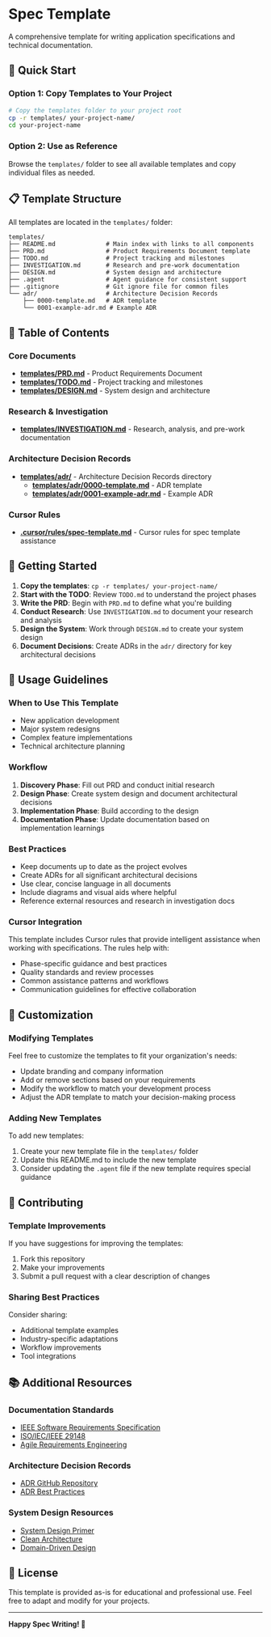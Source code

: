 # Spec Template

A comprehensive template for writing application specifications and technical documentation.

## 🚀 Quick Start

### Option 1: Copy Templates to Your Project
```bash
# Copy the templates folder to your project root
cp -r templates/ your-project-name/
cd your-project-name
```

### Option 2: Use as Reference
Browse the `templates/` folder to see all available templates and copy individual files as needed.

## 📋 Template Structure

All templates are located in the `templates/` folder:

```
templates/
├── README.md              # Main index with links to all components
├── PRD.md                 # Product Requirements Document template
├── TODO.md                # Project tracking and milestones
├── INVESTIGATION.md       # Research and pre-work documentation
├── DESIGN.md              # System design and architecture
├── .agent                 # Agent guidance for consistent support
├── .gitignore             # Git ignore file for common files
└── adr/                   # Architecture Decision Records
    ├── 0000-template.md   # ADR template
    └── 0001-example-adr.md # Example ADR
```

## 📁 Table of Contents

### Core Documents
- **[templates/PRD.md](templates/PRD.md)** - Product Requirements Document
- **[templates/TODO.md](templates/TODO.md)** - Project tracking and milestones
- **[templates/DESIGN.md](templates/DESIGN.md)** - System design and architecture

### Research & Investigation
- **[templates/INVESTIGATION.md](templates/INVESTIGATION.md)** - Research, analysis, and pre-work documentation

### Architecture Decision Records
- **[templates/adr/](templates/adr/)** - Architecture Decision Records directory
  - **[templates/adr/0000-template.md](templates/adr/0000-template.md)** - ADR template
  - **[templates/adr/0001-example-adr.md](templates/adr/0001-example-adr.md)** - Example ADR

### Cursor Rules
- **[.cursor/rules/spec-template.md](.cursor/rules/spec-template.md)** - Cursor rules for spec template assistance

## 🎯 Getting Started

1. **Copy the templates**: `cp -r templates/ your-project-name/`
2. **Start with the TODO**: Review `TODO.md` to understand the project phases
3. **Write the PRD**: Begin with `PRD.md` to define what you're building
4. **Conduct Research**: Use `INVESTIGATION.md` to document your research and analysis
5. **Design the System**: Work through `DESIGN.md` to create your system design
6. **Document Decisions**: Create ADRs in the `adr/` directory for key architectural decisions

## 📝 Usage Guidelines

### When to Use This Template
- New application development
- Major system redesigns
- Complex feature implementations
- Technical architecture planning

### Workflow
1. **Discovery Phase**: Fill out PRD and conduct initial research
2. **Design Phase**: Create system design and document architectural decisions
3. **Implementation Phase**: Build according to the design
4. **Documentation Phase**: Update documentation based on implementation learnings

### Best Practices
- Keep documents up to date as the project evolves
- Create ADRs for all significant architectural decisions
- Use clear, concise language in all documents
- Include diagrams and visual aids where helpful
- Reference external resources and research in investigation docs

### Cursor Integration
This template includes Cursor rules that provide intelligent assistance when working with specifications. The rules help with:
- Phase-specific guidance and best practices
- Quality standards and review processes
- Common assistance patterns and workflows
- Communication guidelines for effective collaboration

## 🔧 Customization

### Modifying Templates
Feel free to customize the templates to fit your organization's needs:
- Update branding and company information
- Add or remove sections based on your requirements
- Modify the workflow to match your development process
- Adjust the ADR template to match your decision-making process

### Adding New Templates
To add new templates:
1. Create your new template file in the `templates/` folder
2. Update this README.md to include the new template
3. Consider updating the `.agent` file if the new template requires special guidance

## 🤝 Contributing

### Template Improvements
If you have suggestions for improving the templates:
1. Fork this repository
2. Make your improvements
3. Submit a pull request with a clear description of changes

### Sharing Best Practices
Consider sharing:
- Additional template examples
- Industry-specific adaptations
- Workflow improvements
- Tool integrations

## 📚 Additional Resources

### Documentation Standards
- [IEEE Software Requirements Specification](https://standards.ieee.org/standard/830-1998.html)
- [ISO/IEC/IEEE 29148](https://www.iso.org/standard/45171.html)
- [Agile Requirements Engineering](https://www.agilealliance.org/)

### Architecture Decision Records
- [ADR GitHub Repository](https://github.com/joelparkerhenderson/architecture_decision_record)
- [ADR Best Practices](https://adr.github.io/)

### System Design Resources
- [System Design Primer](https://github.com/donnemartin/system-design-primer)
- [Clean Architecture](https://blog.cleancoder.com/uncle-bob/2012/08/13/the-clean-architecture.html)
- [Domain-Driven Design](https://martinfowler.com/bliki/DomainDrivenDesign.html)

## 📄 License

This template is provided as-is for educational and professional use. Feel free to adapt and modify for your projects.

---

**Happy Spec Writing! 🎉** 